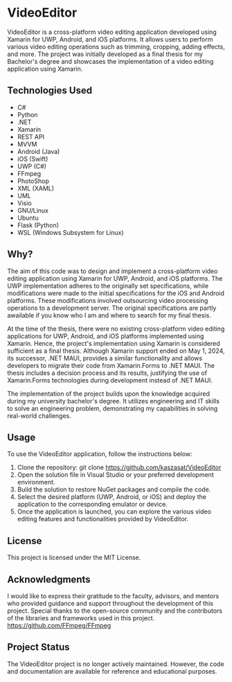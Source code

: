 # VideoEditor

VideoEditor is a cross-platform video editing application developed using Xamarin for UWP, Android, and iOS platforms. It allows users to perform various video editing operations such as trimming, cropping, adding effects, and more. The project was initially developed as a final thesis for my Bachelor's degree and showcases the implementation of a video editing application using Xamarin.

## Technologies Used
 - C#
 - Python
 - .NET
 - Xamarin
 - REST API
 - MVVM
 - Android (Java)
 - iOS (Swift)
 - UWP (C#)
 - FFmpeg
 - PhotoShop
 - XML (XAML)
 - UML
 - Visio
 - GNU/Linux
 - Ubuntu
 - Flask (Python)
 - WSL (Windows Subsystem for Linux)

## Why?

The aim of this code was to design and implement a cross-platform video editing application using Xamarin for UWP, Android, and iOS platforms. The UWP implementation adheres to the originally set specifications, while modifications were made to the initial specifications for the iOS and Android platforms. These modifications involved outsourcing video processing operations to a development server. The original specifications are partly awailable if you know who I am and where to search for my final thesis.

At the time of the thesis, there were no existing cross-platform video editing applications for UWP, Android, and iOS platforms implemented using Xamarin. Hence, the project's implementation using Xamarin is considered sufficient as a final thesis. Although Xamarin support ended on May 1, 2024, its successor, .NET MAUI, provides a similar functionality and allows developers to migrate their code from Xamarin.Forms to .NET MAUI. The thesis includes a decision process and its results, justifying the use of Xamarin.Forms technologies during development instead of .NET MAUI.

The implementation of the project builds upon the knowledge acquired during my university bachelor's degree. It utilizes engineering and IT skills to solve an engineering problem, demonstrating my capabilities in solving real-world challenges.

## Usage 

To use the VideoEditor application, follow the instructions below:

1. Clone the repository: git clone https://github.com/kaszasat/VideoEditor
2. Open the solution file in Visual Studio or your preferred development environment.
3. Build the solution to restore NuGet packages and compile the code.
4. Select the desired platform (UWP, Android, or iOS) and deploy the application to the corresponding emulator or device.
5. Once the application is launched, you can explore the various video editing features and functionalities provided by VideoEditor.

## License
This project is licensed under the MIT License.

## Acknowledgments

I would like to express their gratitude to the faculty, advisors, and mentors who provided guidance and support throughout the development of this project. Special thanks to the open-source community and the contributors of the libraries and frameworks used in this project.
https://github.com/FFmpeg/FFmpeg

## Project Status
The VideoEditor project is no longer actively maintained. However, the code and documentation are available for reference and educational purposes.
